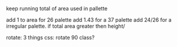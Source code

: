 keep running total of area used in pallette

add 1 to area for 26 palette
add 1.43 for a 37 palette
add 24/26 for a irregular palette.
if total area greater then height/



rotate:
3 things
css: rotate 90
class?
